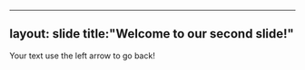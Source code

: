 ----
layout: slide
title:"Welcome to our second slide!"
--
Your text
use the left arrow to go back!
